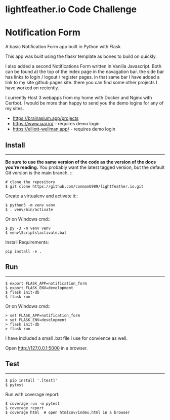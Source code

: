 # lightfeather.io Code Challenge

Notification Form
======

A basic Notification Form app built in Python with Flask.

This app was built using the flaskr template as bones to build on quickly.

I also added a second Notifications Form written in Vanilla Javascript.
Both can be found at the top of the index page in the navagation bar.
the side bar has links to login / logout / register pages.
in that same bar I have added a link to my site github pages site. there you can find some other projects I have worked on reciently.

I currently Host 3 webapps from my home with Docker and Nginx with Certbot.
I would be more than happy to send you the demo logins for any of my sites.

 - https://brainasium.app/projects
 - https://www.iaai.io/ - requires demo login
 - https://elliott-wellman.app/ - requires demo login

## Install
-------

**Be sure to use the same version of the code as the version of the docs
you're reading.** You probably want the latest tagged version, but the
default Git version is the main branch. ::

    # clone the repository
    $ git clone https://github.com/conman6989/lightfeather.io.git

Create a virtualenv and activate it::

    $ python3 -m venv venv
    $ . venv/bin/activate

Or on Windows cmd::

    $ py -3 -m venv venv
    $ venv\Scripts\activate.bat

Install Requirements:

    pip install -e .

## Run
----

    $ export FLASK_APP=notification_form
    $ export FLASK_ENV=development
    $ flask init-db
    $ flask run

Or on Windows cmd::

    > set FLASK_APP=notification_form
    > set FLASK_ENV=development
    > flask init-db
    > flask run

I have included a small .bat file i use for convience as well.

Open http://127.0.0.1:5000 in a browser.

## Test
----

    $ pip install '.[test]'
    $ pytest

Run with coverage report:

    $ coverage run -m pytest
    $ coverage report
    $ coverage html  # open htmlcov/index.html in a browser
